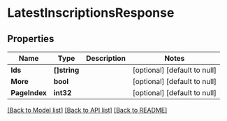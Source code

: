 # LatestInscriptionsResponse

## Properties
Name | Type | Description | Notes
------------ | ------------- | ------------- | -------------
**Ids** | **[]string** |  | [optional] [default to null]
**More** | **bool** |  | [optional] [default to null]
**PageIndex** | **int32** |  | [optional] [default to null]

[[Back to Model list]](../README.md#documentation-for-models) [[Back to API list]](../README.md#documentation-for-api-endpoints) [[Back to README]](../README.md)

